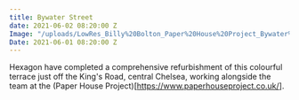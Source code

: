 ```yaml
---
title: Bywater Street
date: 2021-06-02 08:20:00 Z
Image: "/uploads/LowRes_Billy%20Bolton_Paper%20House%20Project_Bywater%20St_045-HDR-Edit.jpg"
Date: 2021-06-01 08:20:00 Z
---
```


Hexagon have completed a comprehensive refurbishment of this colourful terrace just off the King's Road, central Chelsea, working alongside the team at the (Paper House Project)[https://www.paperhouseproject.co.uk/].
